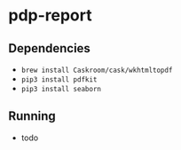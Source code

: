 # pdp-report

## Dependencies

* `brew install Caskroom/cask/wkhtmltopdf`
* `pip3 install pdfkit`
* `pip3 install seaborn`

## Running

* todo

